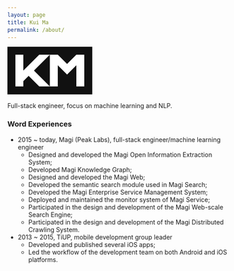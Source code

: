 ```yaml
---
layout: page
title: Kui Ma
permalink: /about/
---
```

![KMLogo](/images/pages/KMLogo.svg)

Full-stack engineer, focus on machine learning and NLP.

### Word Experiences

- 2015 ~ today, Magi (Peak Labs), full-stack engineer/machine learning engineer
    - Designed and developed the Magi Open Information Extraction System;
    - Developed Magi Knowledge Graph;
    - Designed and developed the Magi Web;
    - Developed the semantic search module used in Magi Search;
    - Developed the Magi Enterprise Service Management System;
    - Deployed and maintained the monitor system of Magi Service;
    - Participated in the design and development of the Magi Web-scale Search
Engine;
    - Participated in the design and development of the Magi Distributed Crawling
System.
- 2013 ~ 2015, TiUP, mobile development group leader
    - Developed and published several iOS apps;
    - Led the workflow of the development team on both Android and iOS platforms.
